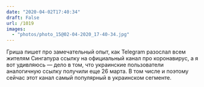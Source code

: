 ```yaml
---
date: "2020-04-02T17:40:34"
draft: False
url: /1019
images:
  - "photos/photo_15@02-04-2020_17-40-34.jpg"
---
```


Гриша  пишет про замечательный опыт, как Telegram разослал всем жителям Сингапура ссылку на официальный канал про коронавирус, а я вот удивляюсь — дело в том, что украинские пользователи аналогичную ссылку получили еще 26 марта. В том числе и поэтому сейчас этот канал самый популярный в украинском сегменте.
